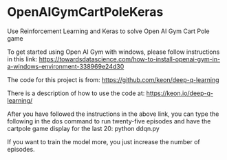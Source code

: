 # OpenAIGymCartPoleKeras
Use Reinforcement Learning and Keras to solve Open AI Gym Cart Pole game

To get started using Open AI Gym with windows, please follow instructions in this link: https://towardsdatascience.com/how-to-install-openai-gym-in-a-windows-environment-338969e24d30

The code for this project is from: https://github.com/keon/deep-q-learning

There is a description of how to use the code at: https://keon.io/deep-q-learning/

After you have followed the instructions in the above link, you can type the following in the dos command to run twenty-five episodes and have the cartpole game display for the last 20: python ddqn.py

If you want to train the model more, you just increase the number of episodes.
